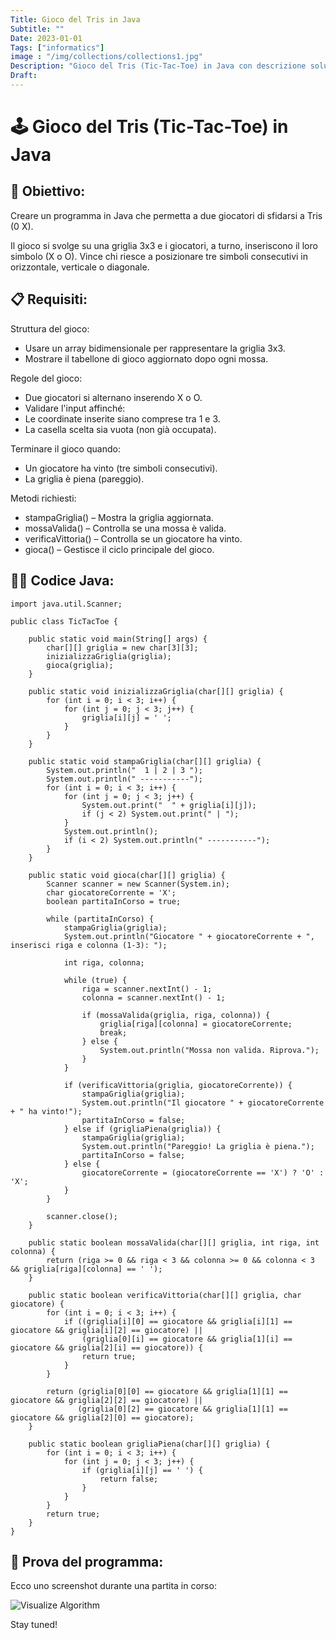 ```yaml
---
Title: Gioco del Tris in Java
Subtitle: ""
Date: 2023-01-01
Tags: ["informatics"]
image : "/img/collections/collections1.jpg"
Description: "Gioco del Tris (Tic-Tac-Toe) in Java con descrizione soluzione"
Draft: 
---
```


# 🕹️ Gioco del Tris (Tic-Tac-Toe) in Java

## 🎯 Obiettivo:
Creare un programma in Java che permetta a due giocatori di sfidarsi a Tris (0 X).

Il gioco si svolge su una griglia 3x3 e i giocatori, a turno, inseriscono il loro simbolo (X o O). Vince chi riesce a posizionare tre simboli consecutivi in orizzontale, verticale o diagonale.

## 📋 Requisiti:

Struttura del gioco:
- Usare un array bidimensionale per rappresentare la griglia 3x3.
- Mostrare il tabellone di gioco aggiornato dopo ogni mossa.

Regole del gioco:
- Due giocatori si alternano inserendo X o O.
- Validare l'input affinché:
- Le coordinate inserite siano comprese tra 1 e 3.
- La casella scelta sia vuota (non già occupata).

Terminare il gioco quando:
- Un giocatore ha vinto (tre simboli consecutivi).
- La griglia è piena (pareggio).

Metodi richiesti:
- stampaGriglia() – Mostra la griglia aggiornata.
- mossaValida() – Controlla se una mossa è valida.
- verificaVittoria() – Controlla se un giocatore ha vinto.
- gioca() – Gestisce il ciclo principale del gioco.

## 🧑‍💻 Codice Java:


```
import java.util.Scanner;

public class TicTacToe {

    public static void main(String[] args) {
        char[][] griglia = new char[3][3];
        inizializzaGriglia(griglia);
        gioca(griglia);
    }

    public static void inizializzaGriglia(char[][] griglia) {
        for (int i = 0; i < 3; i++) {
            for (int j = 0; j < 3; j++) {
                griglia[i][j] = ' ';
            }
        }
    }

    public static void stampaGriglia(char[][] griglia) {
        System.out.println("  1 | 2 | 3 ");
        System.out.println(" -----------");
        for (int i = 0; i < 3; i++) {
            for (int j = 0; j < 3; j++) {
                System.out.print("  " + griglia[i][j]);
                if (j < 2) System.out.print(" | ");
            }
            System.out.println();
            if (i < 2) System.out.println(" -----------");
        }
    }

    public static void gioca(char[][] griglia) {
        Scanner scanner = new Scanner(System.in);
        char giocatoreCorrente = 'X';
        boolean partitaInCorso = true;

        while (partitaInCorso) {
            stampaGriglia(griglia);
            System.out.println("Giocatore " + giocatoreCorrente + ", inserisci riga e colonna (1-3): ");

            int riga, colonna;

            while (true) {
                riga = scanner.nextInt() - 1;
                colonna = scanner.nextInt() - 1;

                if (mossaValida(griglia, riga, colonna)) {
                    griglia[riga][colonna] = giocatoreCorrente;
                    break;
                } else {
                    System.out.println("Mossa non valida. Riprova.");
                }
            }

            if (verificaVittoria(griglia, giocatoreCorrente)) {
                stampaGriglia(griglia);
                System.out.println("Il giocatore " + giocatoreCorrente + " ha vinto!");
                partitaInCorso = false;
            } else if (grigliaPiena(griglia)) {
                stampaGriglia(griglia);
                System.out.println("Pareggio! La griglia è piena.");
                partitaInCorso = false;
            } else {
                giocatoreCorrente = (giocatoreCorrente == 'X') ? 'O' : 'X';
            }
        }

        scanner.close();
    }

    public static boolean mossaValida(char[][] griglia, int riga, int colonna) {
        return (riga >= 0 && riga < 3 && colonna >= 0 && colonna < 3 && griglia[riga][colonna] == ' ');
    }

    public static boolean verificaVittoria(char[][] griglia, char giocatore) {
        for (int i = 0; i < 3; i++) {
            if ((griglia[i][0] == giocatore && griglia[i][1] == giocatore && griglia[i][2] == giocatore) ||
                (griglia[0][i] == giocatore && griglia[1][i] == giocatore && griglia[2][i] == giocatore)) {
                return true;
            }
        }

        return (griglia[0][0] == giocatore && griglia[1][1] == giocatore && griglia[2][2] == giocatore) ||
               (griglia[0][2] == giocatore && griglia[1][1] == giocatore && griglia[2][0] == giocatore);
    }

    public static boolean grigliaPiena(char[][] griglia) {
        for (int i = 0; i < 3; i++) {
            for (int j = 0; j < 3; j++) {
                if (griglia[i][j] == ' ') {
                    return false;
                }
            }
        }
        return true;
    }
}

```


## 📸 Prova del programma:

Ecco uno screenshot durante una partita in corso:

![Visualize Algorithm](https://marcomartorana.it/img/collections/tic-tac-toe.jpg "Tic Tac Toe")


Stay tuned!